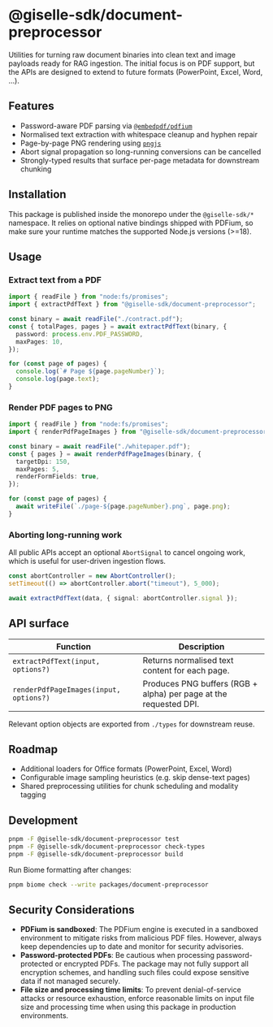 # @giselle-sdk/document-preprocessor

Utilities for turning raw document binaries into clean text and image payloads ready for RAG ingestion. The initial focus is on PDF support, but the APIs are designed to extend to future formats (PowerPoint, Excel, Word, …).

## Features

- Password-aware PDF parsing via [`@embedpdf/pdfium`](https://www.npmjs.com/package/@embedpdf/pdfium)
- Normalised text extraction with whitespace cleanup and hyphen repair
- Page-by-page PNG rendering using [`pngjs`](https://www.npmjs.com/package/pngjs)
- Abort signal propagation so long-running conversions can be cancelled
- Strongly-typed results that surface per-page metadata for downstream chunking

## Installation

This package is published inside the monorepo under the `@giselle-sdk/*` namespace. It relies on optional native bindings shipped with PDFium, so make sure your runtime matches the supported Node.js versions (>=18).

## Usage

### Extract text from a PDF

```ts
import { readFile } from "node:fs/promises";
import { extractPdfText } from "@giselle-sdk/document-preprocessor";

const binary = await readFile("./contract.pdf");
const { totalPages, pages } = await extractPdfText(binary, {
  password: process.env.PDF_PASSWORD,
  maxPages: 10,
});

for (const page of pages) {
  console.log(`# Page ${page.pageNumber}`);
  console.log(page.text);
}
```

### Render PDF pages to PNG

```ts
import { readFile } from "node:fs/promises";
import { renderPdfPageImages } from "@giselle-sdk/document-preprocessor";

const binary = await readFile("./whitepaper.pdf");
const { pages } = await renderPdfPageImages(binary, {
  targetDpi: 150,
  maxPages: 5,
  renderFormFields: true,
});

for (const page of pages) {
  await writeFile(`./page-${page.pageNumber}.png`, page.png);
}
```

### Aborting long-running work

All public APIs accept an optional `AbortSignal` to cancel ongoing work, which is useful for user-driven ingestion flows.

```ts
const abortController = new AbortController();
setTimeout(() => abortController.abort("timeout"), 5_000);

await extractPdfText(data, { signal: abortController.signal });
```

## API surface

| Function | Description |
| --- | --- |
| `extractPdfText(input, options?)` | Returns normalised text content for each page. |
| `renderPdfPageImages(input, options?)` | Produces PNG buffers (RGB + alpha) per page at the requested DPI. |

Relevant option objects are exported from `./types` for downstream reuse.

## Roadmap

- Additional loaders for Office formats (PowerPoint, Excel, Word)
- Configurable image sampling heuristics (e.g. skip dense-text pages)
- Shared preprocessing utilities for chunk scheduling and modality tagging

## Development

```bash
pnpm -F @giselle-sdk/document-preprocessor test
pnpm -F @giselle-sdk/document-preprocessor check-types
pnpm -F @giselle-sdk/document-preprocessor build
```

Run Biome formatting after changes:

```bash
pnpm biome check --write packages/document-preprocessor
```

## Security Considerations

- **PDFium is sandboxed**: The PDFium engine is executed in a sandboxed environment to mitigate risks from malicious PDF files. However, always keep dependencies up to date and monitor for security advisories.
- **Password-protected PDFs**: Be cautious when processing password-protected or encrypted PDFs. The package may not fully support all encryption schemes, and handling such files could expose sensitive data if not managed securely.
- **File size and processing time limits**: To prevent denial-of-service attacks or resource exhaustion, enforce reasonable limits on input file size and processing time when using this package in production environments.
